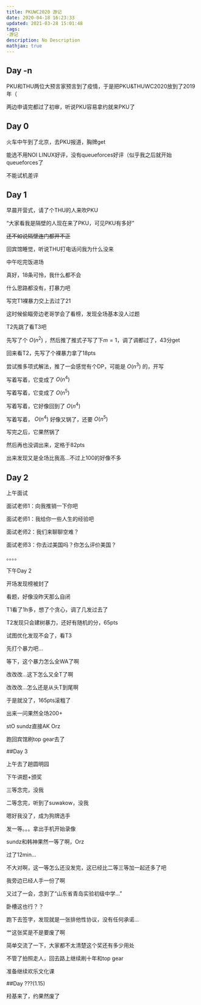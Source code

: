 ```yaml
---
title: PKUWC2020 游记
date: 2020-04-18 16:23:33
updated: 2021-03-28 15:01:48
tags:
-游记
description: No Description
mathjax: true
---
```


## Day -n

PKU和THU两位大预言家预言到了疫情，于是把PKU&THUWC2020放到了2019年（

两边申请完都过了初审，听说PKU容易拿约就来PKU了

## Day 0

火车中午到了北京，去PKU报道，胸牌get

能选不用NOI LINUX好评，没有queueforces好评（似乎我之后就开始queueforces了

不能试机差评

## Day 1

早晨开营式，请了个THU的人来吹PKU

“大家看我是隔壁的人现在来了PKU，可见PKU有多好”

~~还不如说隔壁连门都开不正~~

回宾馆睡觉，听说THU打电话问我为什么没来

中午吃完饭进场

真好，18条可怜，我什么都不会

什么思路都没有，打暴力吧

写完T1裸暴力交上去过了21

这时候偷瞄旁边老哥学会了看榜，发现全场基本没人过题

T2先跳了看T3吧

先写了个 $O(n^2)$ ，然后推了推式子写了下$m=1$，调了调都过了，43分get

回来看T2，先写了个裸暴力拿了18pts

尝试推多项式解法，推了一会感觉有个DP，可能是 $O(n^3)$ 的，开写

写着写着，它变成了 $O(n^4)$

写着写着，它变成了 $O(n^5)$

写着写着，它好像回到了 $O(n^4)$

写着写着，  $O(n^4)$  好像又锅了，还要  $O(n^5)$

写完之后，它果然锅了

然后再也没调出来，定格于82pts

出来发现又是全场比我高...不过上100的好像不多

## Day 2

上午面试

面试老师1：向我推销一下你吧

面试老师1：我给你一些人生的经验吧

面试老师2：我们来聊聊空难？

面试老师3：你去过美国吗？你怎么评价美国？

。。。。

下午Day 2

开场发现榜被封了

看题，好像没昨天那么自闭

T1看了1h多，想了个贪心，调了几发过去了

T2发现只会建树暴力，还好有随机的分，65pts

试图优化发现不会了，看T3

先打个暴力吧...

等下，这个暴力怎么全WA了啊

改改改...这下怎么又全T了啊

改改改...怎么还是从头T到尾啊

于是就没了，165pts滚粗了

出来一问果然全场200+

stO sundz直接AK Orz

跑回宾馆刷top gear去了

##Day 3

上午去了趟圆明园

下午讲题+颁奖

三等念完，没我

二等念完，听到了suwakow，没我

嗯好我没了，成为狗牌选手

发一等。。。拿出手机开始录像

sundz和韩神果然一等了啊，Orz

过了12min...

不大对啊，这一等怎么还没发完，这已经比二等三等加一起还多了吧

我旁边已经人手一份了啊

又过了一会，念到了“山东省青岛实验初级中学...”

卧槽这也行？？

跑下去签字，发现就是一张排他性协议，没有任何承诺...

艹这张奖是不是要废了啊

简单交流了一下，大家都不太清楚这个奖还有多少用处

不管了拍照走人，回去路上继续刷十年和top gear

准备继续欢乐文化课

##Day ???(1.15)

羟基来了，约果然废了